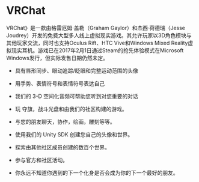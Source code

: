 # VRChat

VRChat》是一款由格雷厄姆·盖勒（Graham Gaylor）和杰西·荷德瑞（Jesse Joudrey）开发的免费大型多人线上虚拟现实游戏。其允许玩家以3D角色模块与其他玩家交流，同时也支持Oculus Rift、HTC Vive和Windows Mixed Reality虚拟现实耳机。游戏已在2017年2月1日通过Steam的抢先体验模式在Microsoft Windows发行，但实际发售日期仍然未定。

- 具有唇形同步、眼动追踪/眨眼和完整运动范围的头像

- 用手势、表情符号和表情符号表达自己

- 我们的 3-D 空间化音频可帮助您听到对您重要的对话

- 玩 夺旗，战斗光盘和由我们的社区构建的游戏。

- 与您的朋友聊天，协作，绘画，雕刻等等。

- 使用我们的 Unity SDK 创建您自己的头像和世界。

- 探索由其他社区成员创建的数百个世界。

- 参与官方和社区活动。

- 你永远不知道你遇到的下一个化身是否会成为你的下一个最好的朋友。
